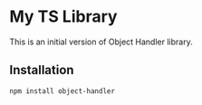 # My TS Library

This is an initial version of Object Handler library.

## Installation

```sh
npm install object-handler
```

